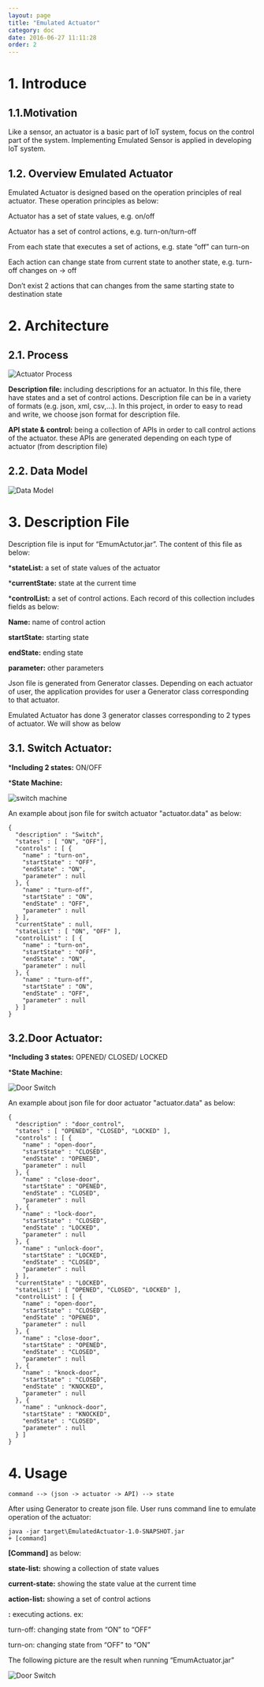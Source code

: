 ```yaml
---
layout: page
title: "Emulated Actuator"
category: doc
date: 2016-06-27 11:11:28
order: 2
---
```

# 1. Introduce

## 1.1.Motivation

Like a sensor, an actuator is a basic part of  IoT system, focus on the control part of the system. Implementing Emulated Sensor is applied in developing IoT system. 

## 1.2. Overview Emulated Actuator

Emulated Actuator is designed based on the operation principles of real actuator. These operation principles as below:

Actuator has a set of state values, e.g. on/off 

Actuator has a set of control actions, e.g. turn-on/turn-off

From each state that executes a set of actions, e.g. state “off” can turn-on 

Each action can change state from current state to another state, e.g.  turn-off changes on -> off 

Don’t exist 2 actions that can changes from the same starting state to destination state

# 2. Architecture

## 2.1. Process

![Actuator Process](../images/ActuatorProcess.png "The process of actuator")

**Description file:** including descriptions for an actuator. In this file, there have states and a set of control actions. Description file can be in a variety of formats (e.g. json, xml, csv,...). In this project, in order to easy to read and write, we choose json format for description file. 

**API state & control:** being a collection of APIs in order to call control actions of the actuator. these APIs are generated depending on each type of actuator (from description file)

## 2.2. Data Model

![Data Model](../images/ActuatorDataModel.png "The data model of actuator")

# 3. Description File

Description file is input for “EmumActutor.jar”. The content of this file as below: 

***stateList:** a set of state values of the actuator

***currentState:** state at the current time 

***controlList:** a set of control actions. Each record of this collection includes fields as below: 

**Name:** name of control action 

**startState:** starting state 

**endState:** ending state 

**parameter:** other parameters

Json file is generated from Generator classes. Depending on each actuator of user, the application provides for user a Generator class corresponding to that actuator.

Emulated Actuator has done 3 generator classes corresponding to 2 types of actuator. We will show as below

## 3.1. Switch Actuator:

***Including 2 states:**   ON/OFF

***State Machine:** 

![switch machine](../images/SwitchMachine.png "The switch state machine")

An example about  json file for switch actuator  "actuator.data" as below:



    {
      "description" : "Switch",
      "states" : [ "ON", "OFF"],
      "controls" : [ {
        "name" : "turn-on",
        "startState" : "OFF",
        "endState" : "ON",
        "parameter" : null
      }, {
        "name" : "turn-off",
        "startState" : "ON",
        "endState" : "OFF",
        "parameter" : null
      } ],
      "currentState" : null,
      "stateList" : [ "ON", "OFF" ],
      "controlList" : [ {
        "name" : "turn-on",
        "startState" : "OFF",
        "endState" : "ON",
        "parameter" : null
      }, {
        "name" : "turn-off",
        "startState" : "ON",
        "endState" : "OFF",
        "parameter" : null
      } ]
    }

## 3.2.Door Actuator:

***Including 3 states:**  OPENED/ CLOSED/ LOCKED

***State Machine:**
		
![Door Switch](../images/DoorSwitch.png "The door state machine")
		

An example about  json file for door actuator  "actuator.data" as below:

    {
      "description" : "door_control",
      "states" : [ "OPENED", "CLOSED", "LOCKED" ],
      "controls" : [ {
        "name" : "open-door",
        "startState" : "CLOSED",
        "endState" : "OPENED",
        "parameter" : null
      }, {
        "name" : "close-door",
        "startState" : "OPENED",
        "endState" : "CLOSED",
        "parameter" : null
      }, {
        "name" : "lock-door",
        "startState" : "CLOSED",
        "endState" : "LOCKED",
        "parameter" : null
      }, {
        "name" : "unlock-door",
        "startState" : "LOCKED",
        "endState" : "CLOSED",
        "parameter" : null
      } ],
      "currentState" : "LOCKED",
      "stateList" : [ "OPENED", "CLOSED", "LOCKED" ],
      "controlList" : [ {
        "name" : "open-door",
        "startState" : "CLOSED",
        "endState" : "OPENED",
        "parameter" : null
      }, {
        "name" : "close-door",
        "startState" : "OPENED",
        "endState" : "CLOSED",
        "parameter" : null
      }, {
        "name" : "knock-door",
        "startState" : "CLOSED",
        "endState" : "KNOCKED",
        "parameter" : null
      }, {
        "name" : "unknock-door",
        "startState" : "KNOCKED",
        "endState" : "CLOSED",
        "parameter" : null
      } ]
    }

# 4. Usage

    command --> (json -> actuator -> API) --> state 
    
After using Generator to create json file. User runs command line to emulate operation of the actuator: 

    java -jar target\EmulatedActuator-1.0-SNAPSHOT.jar                                                      + [command]

**[Command]** as below:

**state-list:** showing a collection of state values

**current-state:** showing the state value at the current time 

**action-list:** showing a set of control actions 

**<action-name>:** executing actions. ex: 

turn-off: changing state from “ON” to “OFF”

turn-on: changing state from “OFF” to “ON”

The following picture are the result when running “EmumActuator.jar”

![Door Switch](../images/DoorSwitchExperiment.png "The actuator expriment")




